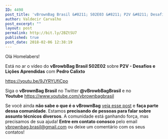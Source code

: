 ```yaml
---
ID: 4498
post_title: 'vBrownBag Brasil &#8211; S02E03 &#8211; P2V &#8211; Desafios e Lições Aprendidas com Pedro Calixto'
author: Valdecir Carvalho
post_excerpt: ""
layout: post
permalink: http://bit.ly/2BZtSU7
published: true
post_date: 2018-02-06 12:38:19
---
```

Olá Homelabers!

Está no ar o vídeo do <strong>vBrowbBag Brasil S02E02</strong> sobre <strong>P2V - Desafios e Lições Aprendidas</strong> com <strong>Pedro Calixto</strong>

https://youtu.be/9JYRYUfiCpo

Siga o <strong>vBrownBag Brasil</strong> no Twitter <strong>@vBrowbBagBrasil</strong> e no <strong>Youtube</strong> <a href="https://www.youtube.com/vbrownbagbrasil" target="_blank" rel="noopener">https://www.youtube.com/vbrownbagbrasil</a>

Se você ainda <strong>não sabe o que é o vBrownBag</strong> <a href="http://homelaber.com.br/comunidade-vbrownbag-chega-ao-brasil-com-conteudo-em-portugues/" target="_blank" rel="noopener">veja esse post</a> e <strong>faça parte dessa comunidade</strong>. Estamos <strong>precisando de pessoas para falar sobre assunto técnicos diversos</strong>. A comunidade está ganhando força, mas precisamos de sua ajuda! <strong>Entre em contato conosco</strong> pelo email vbrownbag.brasil@gmail.com ou deixe um comentário com os seus contatos!